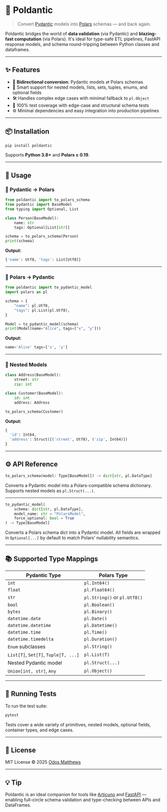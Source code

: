 # 🧩 Poldantic

> Convert [Pydantic](https://docs.pydantic.dev/) models into [Polars](https://pola.rs) schemas — and back again.

Poldantic bridges the world of **data validation** (via Pydantic) and **blazing-fast computation** (via Polars). It's ideal for type-safe ETL pipelines, FastAPI response models, and schema round-tripping between Python classes and dataframes.

---

## ✨ Features

- 🔁 **Bidirectional conversion**: Pydantic models ⇄ Polars schemas
- 🧠 Smart support for nested models, lists, sets, tuples, enums, and optional fields
- 🛠 Handles complex edge cases with minimal fallback to `pl.Object`
- 🧪 100% test coverage with edge-case and structural schema tests
- ⚙️ Minimal dependencies and easy integration into production pipelines

---

## 📦 Installation

```bash
pip install poldantic
```

Supports **Python 3.8+** and **Polars ≥ 0.19**.

---

## 🚀 Usage

### 🔄 Pydantic → Polars

```python
from poldantic import to_polars_schema
from pydantic import BaseModel
from typing import Optional, List

class Person(BaseModel):
    name: str
    tags: Optional[List[str]]

schema = to_polars_schema(Person)
print(schema)
```

**Output:**

```python
{'name': Utf8, 'tags': List[Utf8]}
```

---

### 🔄 Polars → Pydantic

```python
from poldantic import to_pydantic_model
import polars as pl

schema = {
    "name": pl.Utf8,
    "tags": pl.List(pl.Utf8),
}

Model = to_pydantic_model(schema)
print(Model(name="Alice", tags=["x", "y"]))
```

**Output:**

```python
name='Alice' tags=['x', 'y']
```

---

### 🧬 Nested Models

```python
class Address(BaseModel):
    street: str
    zip: int

class Customer(BaseModel):
    id: int
    address: Address

to_polars_schema(Customer)
```

**Output:**

```python
{
  'id': Int64,
  'address': Struct([('street', Utf8), ('zip', Int64)])
}
```

---

## ⚙️ API Reference

```python
to_polars_schema(model: Type[BaseModel]) -> dict[str, pl.DataType]
```

Converts a Pydantic model into a Polars-compatible schema dictionary. Supports nested models as `pl.Struct(...)`.

---

```python
to_pydantic_model(
    schema: dict[str, pl.DataType],
    model_name: str = "PolarsModel",
    force_optional: bool = True
) -> Type[BaseModel]
```

Converts a Polars schema dict into a Pydantic model. All fields are wrapped in `Optional[...]` by default to match Polars' nullability semantics.

---

## 📚 Supported Type Mappings

| Pydantic Type           | Polars Type        |
|-------------------------|--------------------|
| `int`                   | `pl.Int64()`       |
| `float`                 | `pl.Float64()`     |
| `str`                   | `pl.String()` or `pl.Utf8()` |
| `bool`                  | `pl.Boolean()`     |
| `bytes`                 | `pl.Binary()`      |
| `datetime.date`         | `pl.Date()`        |
| `datetime.datetime`     | `pl.Datetime()`    |
| `datetime.time`         | `pl.Time()`        |
| `datetime.timedelta`    | `pl.Duration()`    |
| `Enum` subclasses       | `pl.String()`      |
| `List[T]`, `Set[T]`, `Tuple[T, ...]` | `pl.List(T)`  |
| Nested Pydantic model   | `pl.Struct(...)`   |
| `Union[int, str]`, `Any`| `pl.Object()`      |

---

## 🧪 Running Tests

To run the test suite:

```bash
pytest
```

Tests cover a wide variety of primitives, nested models, optional fields, container types, and edge cases.

---

## 📄 License

MIT License © 2025 [Odos Matthews](https://github.com/odosmatthews)

---

## 💡 Tip

Poldantic is an ideal companion for tools like [Articuno](https://github.com/your-org/articuno) and [FastAPI](https://fastapi.tiangolo.com/) — enabling full-circle schema validation and type-checking between APIs and DataFrames.
